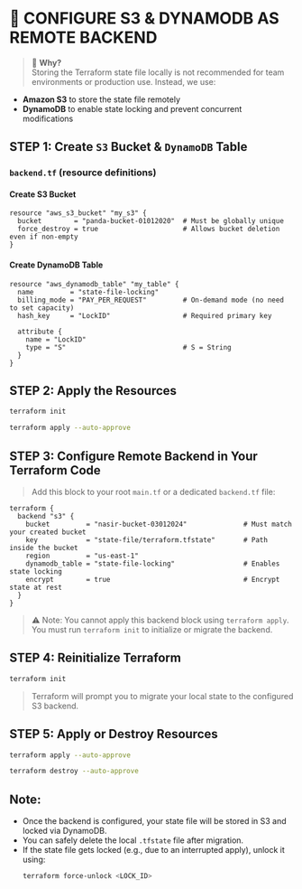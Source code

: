 # 🚀 CONFIGURE S3 & DYNAMODB AS REMOTE BACKEND

> 📌 **Why?**  
Storing the Terraform state file locally is not recommended for team environments or production use. Instead, we use:
- **Amazon S3** to store the state file remotely
- **DynamoDB** to enable state locking and prevent concurrent modifications

## STEP 1: Create `S3` Bucket & `DynamoDB` Table

### `backend.tf` (resource definitions)

#### Create S3 Bucket

```hcl
resource "aws_s3_bucket" "my_s3" {
  bucket        = "panda-bucket-01012020"  # Must be globally unique
  force_destroy = true                     # Allows bucket deletion even if non-empty
}
```

#### Create DynamoDB Table

```hcl
resource "aws_dynamodb_table" "my_table" {
  name         = "state-file-locking"
  billing_mode = "PAY_PER_REQUEST"         # On-demand mode (no need to set capacity)
  hash_key     = "LockID"                  # Required primary key

  attribute {
    name = "LockID"
    type = "S"                             # S = String
  }
}
```

## STEP 2: Apply the Resources

```bash
terraform init
```
```bash
terraform apply --auto-approve
```

## STEP 3: Configure Remote Backend in Your Terraform Code

> Add this block to your root `main.tf` or a dedicated `backend.tf` file:

```hcl
terraform {
  backend "s3" {
    bucket         = "nasir-bucket-03012024"              # Must match your created bucket
    key            = "state-file/terraform.tfstate"       # Path inside the bucket
    region         = "us-east-1"
    dynamodb_table = "state-file-locking"                 # Enables state locking
    encrypt        = true                                 # Encrypt state at rest
  }
}
```

> ⚠️ Note: You cannot apply this backend block using `terraform apply`. You must run `terraform init` to initialize or migrate the backend.

## STEP 4: Reinitialize Terraform

```bash
terraform init
```
> Terraform will prompt you to migrate your local state to the configured S3 backend.


## STEP 5: Apply or Destroy Resources

```bash
terraform apply --auto-approve
```
```bash
terraform destroy --auto-approve
```

## Note:

- Once the backend is configured, your state file will be stored in S3 and locked via DynamoDB.
- You can safely delete the local `.tfstate` file after migration.
- If the state file gets locked (e.g., due to an interrupted apply), unlock it using:
  ```bash
  terraform force-unlock <LOCK_ID>
  ```

